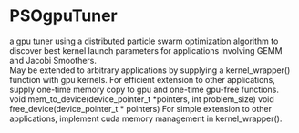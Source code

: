 # PSOgpuTuner

a gpu tuner using a distributed particle swarm optimization algorithm to discover best kernel launch parameters for applications involving GEMM and Jacobi Smoothers.  
May be extended to arbitrary applications by supplying a kernel_wrapper() function with gpu kernels.
For efficient extension to other applications, supply one-time memory copy to gpu and one-time gpu-free functions.
void mem_to_device(device_pointer_t *pointers, int problem_size)
void free_device(device_pointer_t * pointers)
For simple extension to other applications, implement cuda memory management in kernel_wrapper().
